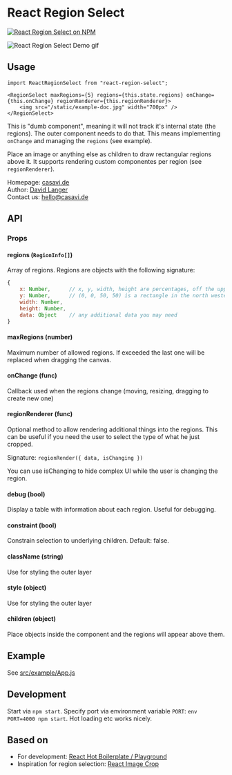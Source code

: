 # React Region Select

[![React Region Select on NPM](https://img.shields.io/npm/v/react-region-select.svg)](https://www.npmjs.com/package/react-region-select)

![React Region Select Demo gif](https://github.com/casavi/react-region-select/blob/master/demo.gif?raw=true)

## Usage

```tsx
import ReactRegionSelect from "react-region-select";
```

```tsx
<RegionSelect maxRegions={5} regions={this.state.regions} onChange={this.onChange} regionRenderer={this.regionRenderer}>
    <img src="/static/example-doc.jpg" width="700px" />
</RegionSelect>
```

This is "dumb component", meaning it will not track it's internal state (the regions). The outer component needs to do
that. This means implementing `onChange` and managing the `regions` (see example).

Place an image or anything else as children to draw rectangular regions above it. It supports rendering custom componentes
per region (see `regionRenderer`).

Homepage: [casavi.de](http://casavi.de/)  
Author: [David Langer](https://github.com/davidlanger)  
Contact us: <hello@casavi.de>

## API

### Props

#### regions (`RegionInfo[]`)

Array of regions. Regions are objects with the following signature:

```jsx
{
	x: Number,      // x, y, width, height are percentages, off the upper left corner
	y: Number,      // (0, 0, 50, 50) is a rectangle in the north western corner of the image
	width: Number,
	height: Number,
	data: Object    // any additional data you may need
}
```

#### maxRegions (number)

Maximum number of allowed regions. If exceeded the last one will be replaced when dragging the canvas.

#### onChange (func)

Callback used when the regions change (moving, resizing, dragging to create new one)

#### regionRenderer (func)

Optional method to allow rendering additional things into the regions. This can be useful if you need the user to select
the type of what he just cropped.

Signature: `regionRender({ data, isChanging })`

You can use isChanging to hide complex UI while the user is changing the region.

#### debug (bool)

Display a table with information about each region. Useful for debugging.

#### constraint (bool)

Constrain selection to underlying children. Default: false.

#### className (string)

Use for styling the outer layer

#### style (object)

Use for styling the outer layer

#### children (object)

Place objects inside the component and the regions will appear above them.

## Example

See [src/example/App.js](./src/example/App.js)

## Development

Start via `npm start`. Specify port via environment variable `PORT`: `env PORT=4000 npm start`. Hot loading etc works nicely.

## Based on

-   For development: [React Hot Boilerplate / Playground](https://github.com/timuric/react-prototype-playground)
-   Inspiration for region selection: [React Image Crop](https://github.com/DominicTobias/react-image-crop)
